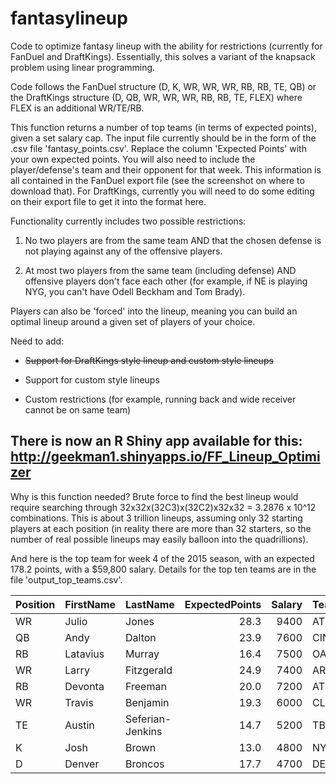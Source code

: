 # fantasylineup
Code to optimize fantasy lineup with the ability for restrictions (currently for FanDuel and DraftKings). Essentially, this solves a variant of the knapsack problem using linear programming. 

Code follows the FanDuel structure (D, K, WR, WR, WR, RB, RB, TE, QB) or the DraftKings structure (D, QB, WR, WR, WR, RB, RB, TE, FLEX) where FLEX is an additional WR/TE/RB.

This function returns a number of top teams (in terms of expected points), given a set salary cap. The input file currently should be in the form of the .csv file 'fantasy_points.csv'. Replace the column 'Expected Points' with your own expected points. You will also need to include the player/defense's team and their opponent for that week. This information is all contained in the FanDuel export file (see the screenshot on where to download that). For DraftKings, currently you will need to do some editing on their export file to get it into the format here.


Functionality currently includes two possible restrictions:

1) No two players are from the same team AND that the chosen defense is not playing against any of the offensive players.

2) At most two players from the same team (including defense) AND offensive players don't face each other (for example, if NE is playing NYG, you can't have Odell Beckham and Tom Brady).

Players can also be 'forced' into the lineup, meaning you can build an optimal lineup around a given set of players of your choice.


Need to add:

- ~~Support for DraftKings style lineup and custom style lineups~~

- Support for custom style lineups

- Custom restrictions (for example, running back and wide receiver cannot be on same team)



## There is now an R Shiny app available for this: http://geekman1.shinyapps.io/FF_Lineup_Optimizer



Why is this function needed? Brute force to find the best lineup would require searching through 32x32x(32C3)x(32C2)x32x32 = 3.2876 x 10^12 combinations. This is about 3 trillion lineups, assuming only 32 starting players at each position (in reality there are more than 32 starters, so the number of real possible lineups may easily balloon into the quadrillions).


And here is the top team for week 4 of the 2015 season, with an expected 178.2 points, with a $59,800 salary. Details for the top ten teams are in the file 'output_top_teams.csv'.

 
<table class="table table-bordered table-hover table-condensed">
<thead><tr><th title="Field #1">Position</th>
<th title="Field #2">FirstName</th>
<th title="Field #3">LastName</th>
<th title="Field #4">ExpectedPoints</th>
<th title="Field #5">Salary</th>
<th title="Field #6">Team</th>
<th title="Field #7">Opponent</th>
<th title="Field #8">TeamSalary</th>
<th title="Field #9">TotalPoints</th>
</tr></thead>
<tbody><tr><td>WR</td>
<td>Julio</td>
<td>Jones</td>
<td align="right">28.3</td>
<td align="right">9400</td>
<td>ATL</td>
<td>HOU</td>
<td align="right">59800</td>
<td align="right">178.2</td>
</tr>
<tr><td>QB</td>
<td>Andy</td>
<td>Dalton</td>
<td align="right">23.9</td>
<td align="right">7600</td>
<td>CIN</td>
<td>KC</td>
<td align="right">59800</td>
<td align="right">178.2</td>
</tr>
<tr><td>RB</td>
<td>Latavius</td>
<td>Murray</td>
<td align="right">16.4</td>
<td align="right">7500</td>
<td>OAK</td>
<td>CHI</td>
<td align="right">59800</td>
<td align="right">178.2</td>
</tr>
<tr><td>WR</td>
<td>Larry</td>
<td>Fitzgerald</td>
<td align="right">24.9</td>
<td align="right">7400</td>
<td>ARI</td>
<td>STL</td>
<td align="right">59800</td>
<td align="right">178.2</td>
</tr>
<tr><td>RB</td>
<td>Devonta</td>
<td>Freeman</td>
<td align="right">20.0</td>
<td align="right">7200</td>
<td>ATL</td>
<td>HOU</td>
<td align="right">59800</td>
<td align="right">178.2</td>
</tr>
<tr><td>WR</td>
<td>Travis</td>
<td>Benjamin</td>
<td align="right">19.3</td>
<td align="right">6000</td>
<td>CLE</td>
<td>SD</td>
<td align="right">59800</td>
<td align="right">178.2</td>
</tr>
<tr><td>TE</td>
<td>Austin</td>
<td>Seferian-Jenkins</td>
<td align="right">14.7</td>
<td align="right">5200</td>
<td>TB</td>
<td>CAR</td>
<td align="right">59800</td>
<td align="right">178.2</td>
</tr>
<tr><td>K</td>
<td>Josh</td>
<td>Brown</td>
<td align="right">13.0</td>
<td align="right">4800</td>
<td>NYG</td>
<td>BUF</td>
<td align="right">59800</td>
<td align="right">178.2</td>
</tr>
<tr><td>D</td>
<td>Denver</td>
<td>Broncos</td>
<td align="right">17.7</td>
<td align="right">4700</td>
<td>DEN</td>
<td>MIN</td>
<td align="right">59800</td>
<td align="right">178.2</td>
</tr>
</tbody></table>
